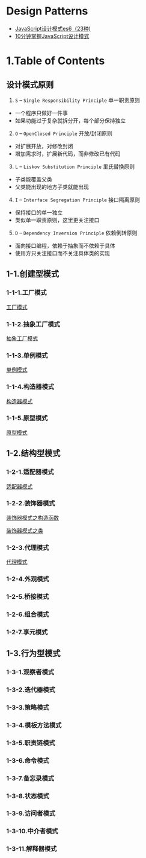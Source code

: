 
# Design Patterns

- [JavaScript设计模式es6（23种)](https://juejin.cn/post/6844904032826294286)
- [10分钟掌握JavaScript设计模式](https://juejin.cn/post/7052148234097000462)

# 1.Table of Contents

## 设计模式原则

1. `S` – `Single Responsibility Principle` 单一职责原则
  - 一个程序只做好一件事
  - 如果功能过于复杂就拆分开，每个部分保持独立

2. `O` – `OpenClosed Principle` 开放/封闭原则
  - 对扩展开放，对修改封闭
  - 增加需求时，扩展新代码，而非修改已有代码

3. `L` – `Liskov Substitution Principle` 里氏替换原则
  - 子类能覆盖父类
  - 父类能出现的地方子类就能出现

4. `I` – `Interface Segregation Principle` 接口隔离原则
  - 保持接口的单一独立
  - 类似单一职责原则，这里更关注接口

5. `D` – `Dependency Inversion Principle` 依赖倒转原则
  - 面向接口编程，依赖于抽象而不依赖于具体
  - 使用方只关注接口而不关注具体类的实现

## 1-1.创建型模式

### 1-1-1.工厂模式

[工厂模式](../1.creation-pattern/1-1.factory.js)

### 1-1-2.抽象工厂模式

[抽象工厂模式](../1.creation-pattern/1-2.abstract-factory.js)

### 1-1-3.单例模式

[单例模式](../1.creation-pattern/1-3.singleton.js)

### 1-1-4.构造器模式

[构造器模式](../1.creation-pattern/1-4.constructor.js)

### 1-1-5.原型模式

[原型模式](../1.creation-pattern/1-5.prototype.js)

## 1-2.结构型模式

### 1-2-1.适配器模式

[适配器模式](../2.structural-pattern/2-1.adapter.js)

### 1-2-2.装饰器模式

[装饰器模式之构造函数](../2.structural-pattern/2-2-1.decorator-constructor.js)

[装饰器模式之类](../2.structural-pattern/2-2-2.decorator-class.js)

### 1-2-3.代理模式

[代理模式](../2.structural-pattern/2-3.proxy.js)

### 1-2-4.外观模式

### 1-2-5.桥接模式

### 1-2-6.组合模式

### 1-2-7.享元模式

## 1-3.行为型模式

### 1-3-1.观察者模式

### 1-3-2.迭代器模式

### 1-3-3.策略模式

### 1-3-4.模板方法模式

### 1-3-5.职责链模式

### 1-3-6.命令模式

### 1-3-7.备忘录模式

### 1-3-8.状态模式

### 1-3-9.访问者模式

### 1-3-10.中介者模式

### 1-3-11.解释器模式

